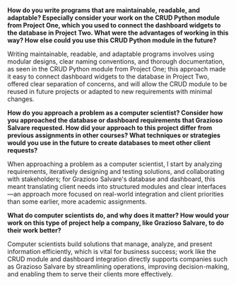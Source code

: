 **How do you write programs that are maintainable, readable, and adaptable? Especially consider your work on the CRUD Python module from Project One, which you used to connect the dashboard widgets to the database in Project Two. What were the advantages of working in this way? How else could you use this CRUD Python module in the future?**

Writing maintainable, readable, and adaptable programs involves using modular designs, clear naming conventions, and thorough documentation, as seen in the CRUD Python module from Project One; this approach made it easy to connect dashboard widgets to the database in Project Two, offered clear separation of concerns, and will allow the CRUD module to be reused in future projects or adapted to new requirements with minimal changes.

**How do you approach a problem as a computer scientist? Consider how you approached the database or dashboard requirements that Grazioso Salvare requested. How did your approach to this project differ from previous assignments in other courses? What techniques or strategies would you use in the future to create databases to meet other client requests?**

When approaching a problem as a computer scientist, I start by analyzing requirements, iteratively designing and testing solutions, and collaborating with stakeholders; for Grazioso Salvare's database and dashboard, this meant translating client needs into structured modules and clear interfaces—an approach more focused on real-world integration and client priorities than some earlier, more academic assignments.

**What do computer scientists do, and why does it matter? How would your work on this type of project help a company, like Grazioso Salvare, to do their work better?**

Computer scientists build solutions that manage, analyze, and present information efficiently, which is vital for business success; work like the CRUD module and dashboard integration directly supports companies such as Grazioso Salvare by streamlining operations, improving decision-making, and enabling them to serve their clients more effectively.

